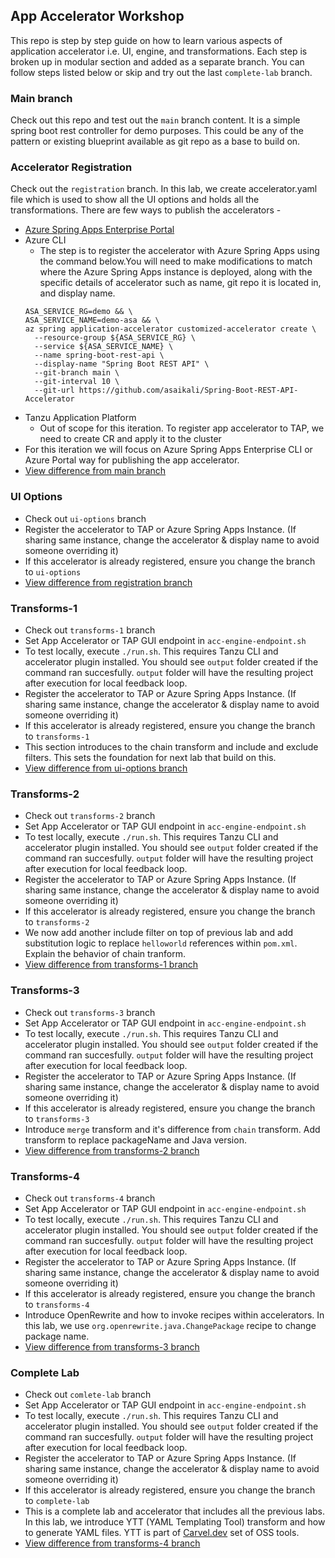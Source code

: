 ## App Accelerator Workshop
This repo is step by step guide on how to learn various aspects of application accelerator i.e. UI, engine, and transformations. Each step is broken up in modular section and added as a separate branch. You can follow steps listed below or skip and try out the last `complete-lab` branch.

### Main branch
Check out this repo and test out the `main` branch content. It is a simple spring boot rest controller for demo purposes. This could be any of the pattern or existing blueprint available as git repo as a base to build on.

### Accelerator Registration
Check out the `registration` branch. In this lab, we create accelerator.yaml file which is used to show all the UI options and holds all the transformations. There are few ways to publish the accelerators -
* [Azure Spring Apps Enterprise Portal](https://learn.microsoft.com/en-us/azure/spring-apps/how-to-use-accelerator?tabs=Portal#manage-your-own-accelerators)
* Azure CLI
  * The step is to register the accelerator with Azure Spring Apps using the command below.You will need to make modifications to match where the Azure Spring Apps instance is deployed, along with the specific details of accelerator such as name, git repo it is located in, and display name.
  ```
  ASA_SERVICE_RG=demo && \
  ASA_SERVICE_NAME=demo-asa && \
  az spring application-accelerator customized-accelerator create \
    --resource-group ${ASA_SERVICE_RG} \
    --service ${ASA_SERVICE_NAME} \
    --name spring-boot-rest-api \
    --display-name "Spring Boot REST API" \
    --git-branch main \
    --git-interval 10 \
    --git-url https://github.com/asaikali/Spring-Boot-REST-API-Accelerator 
  ```
* Tanzu Application Platform
  * Out of scope for this iteration. To register app accelerator to TAP, we need to create CR and apply it to the cluster
* For this iteration we will focus on Azure Spring Apps Enterprise CLI or Azure Portal way for publishing the app accelerator.
* [View difference from main branch](https://github.com/dipalpat/app-accelerator-workshop/compare/main...registration)

### UI Options
* Check out `ui-options` branch
* Register the accelerator to TAP or Azure Spring Apps Instance. (If sharing same instance, change the accelerator & display name to avoid someone overriding it)
* If this accelerator is already registered, ensure you change the branch to `ui-options`
* [View difference from registration branch](https://github.com/dipalpat/app-accelerator-workshop/compare/registration...ui-options)
  
### Transforms-1
* Check out `transforms-1` branch
* Set App Accelerator or TAP GUI endpoint in `acc-engine-endpoint.sh`
* To test locally, execute `./run.sh`. This requires Tanzu CLI and accelerator plugin installed. You should see `output` folder created if the command ran succesfully. `output` folder will have the resulting project after execution for local feedback loop.
* Register the accelerator to TAP or Azure Spring Apps Instance. (If sharing same instance, change the accelerator & display name to avoid someone overriding it)
* If this accelerator is already registered, ensure you change the branch to `transforms-1`
* This section introduces to the chain transform and include and exclude filters. This sets the foundation for next lab that build on this.
* [View difference from ui-options branch](https://github.com/dipalpat/app-accelerator-workshop/compare/ui-options...transforms-1)

### Transforms-2
* Check out `transforms-2` branch
* Set App Accelerator or TAP GUI endpoint in `acc-engine-endpoint.sh`
* To test locally, execute `./run.sh`. This requires Tanzu CLI and accelerator plugin installed. You should see `output` folder created if the command ran succesfully. `output` folder will have the resulting project after execution for local feedback loop.
* Register the accelerator to TAP or Azure Spring Apps Instance. (If sharing same instance, change the accelerator & display name to avoid someone overriding it)
* If this accelerator is already registered, ensure you change the branch to `transforms-2`
* We now add another include filter on top of previous lab and add substitution logic to replace `helloworld` references within `pom.xml`. Explain the behavior of chain tranform. 
* [View difference from transforms-1 branch](https://github.com/dipalpat/app-accelerator-workshop/compare/transforms-1...transforms-2)

### Transforms-3
* Check out `transforms-3` branch
* Set App Accelerator or TAP GUI endpoint in `acc-engine-endpoint.sh`
* To test locally, execute `./run.sh`. This requires Tanzu CLI and accelerator plugin installed. You should see `output` folder created if the command ran succesfully. `output` folder will have the resulting project after execution for local feedback loop.
* Register the accelerator to TAP or Azure Spring Apps Instance. (If sharing same instance, change the accelerator & display name to avoid someone overriding it)
* If this accelerator is already registered, ensure you change the branch to `transforms-3`
* Introduce `merge` transform and it's difference from `chain` transform. Add transform to replace packageName and Java version.
* [View difference from transforms-2 branch](https://github.com/dipalpat/app-accelerator-workshop/compare/transforms-2...transforms-3)

### Transforms-4
* Check out `transforms-4` branch
* Set App Accelerator or TAP GUI endpoint in `acc-engine-endpoint.sh`
* To test locally, execute `./run.sh`. This requires Tanzu CLI and accelerator plugin installed. You should see `output` folder created if the command ran succesfully. `output` folder will have the resulting project after execution for local feedback loop.
* Register the accelerator to TAP or Azure Spring Apps Instance. (If sharing same instance, change the accelerator & display name to avoid someone overriding it)
* If this accelerator is already registered, ensure you change the branch to `transforms-4`
* Introduce OpenRewrite and how to invoke recipes within accelerators. In this lab, we use `org.openrewrite.java.ChangePackage` recipe to change package name.
* [View difference from transforms-3 branch](https://github.com/dipalpat/app-accelerator-workshop/compare/transforms-3...transforms-4)

### Complete Lab
* Check out `comlete-lab` branch
* Set App Accelerator or TAP GUI endpoint in `acc-engine-endpoint.sh`
* To test locally, execute `./run.sh`. This requires Tanzu CLI and accelerator plugin installed. You should see `output` folder created if the command ran succesfully. `output` folder will have the resulting project after execution for local feedback loop.
* Register the accelerator to TAP or Azure Spring Apps Instance. (If sharing same instance, change the accelerator & display name to avoid someone overriding it)
* If this accelerator is already registered, ensure you change the branch to `complete-lab`
* This is a complete lab and accelerator that includes all the previous labs. In this lab, we introduce YTT (YAML Templating Tool) transform and how to generate YAML files. YTT is part of [Carvel.dev](https://carvel.dev) set of OSS tools. 
* [View difference from transforms-4 branch](https://github.com/dipalpat/app-accelerator-workshop/compare/transforms-4...complete-lab)
